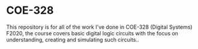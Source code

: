 # COE-328
This repository is for all of the work I've done in COE-328 (Digital Systems) F2020, the course covers basic digital logic circuits with the focus on understanding, creating and simulating such circuits..

